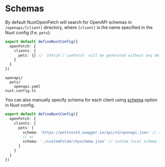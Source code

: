 # Schemas

By default NuxtOpenFetch will search for OpenAPI schemas in `/openapi/[client]` directory, where `[client]` is the name specified in the Nuxt config (f.e. `pets`):

```ts [nuxt.config.ts]
export default defineNuxtConfig({
  openFetch: {
    clients: {
      pets: {} // `$fetch`/`useFetch` will be generated without any default options
    }
  }
})
```

```
openapi/
  pets/
    openapi.yaml
nuxt.config.ts
```

You can also manually specify schema for each client using [schema](/setup/configuration) option in Nuxt config.

```ts [nuxt.config.ts]
export default defineNuxtConfig({
  openFetch: {
    clients: {
      pets: {
        schema: 'https://petstore3.swagger.io/api/v3/openapi.json' // remote schema
        // or
        schema: './customFolder/myschema.json' // custom local schema file
      }
    }
  }
})
```
